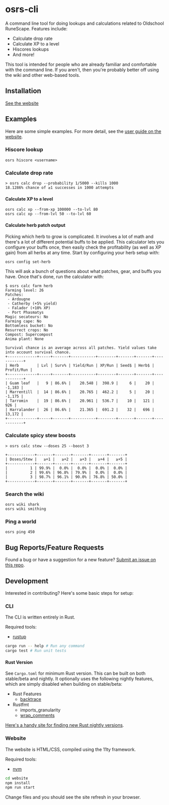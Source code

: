 # osrs-cli

A command line tool for doing lookups and calculations related to Oldschool RuneScape. Features include:

- Calculate drop rate
- Calculate XP to a level
- Hiscores lookups
- And more!

This tool is intended for people who are already familiar and comfortable with the command line. If you aren't, then you're probably better off using the wiki and other web-based tools.

## Installation

[See the website](https://osrs.lucaspickering.me/install)

## Examples

Here are some simple examples. For more detail, see the [user guide on the website](https://osrs.lucaspickering.me/guide).

### Hiscore lookup

```
osrs hiscore <username>
```

### Calculate drop rate

```
> osrs calc drop --probability 1/5000 --kills 1000
18.1286% chance of ≥1 successes in 1000 attempts
```

#### Calculate XP to a level

```
osrs calc xp --from-xp 100000 --to-lvl 80
osrs calc xp --from-lvl 50 --to-lvl 60
```

#### Calculate herb patch output

Picking which herb to grow is complicated. It involves a lot of math and there's a lot of different potential buffs to be applied. This calculator lets you configure your buffs once, then easily check the profitability (as well as XP gain) from all herbs at any time. Start by configuring your herb setup with:

```
osrs config set-herb
```

This will ask a bunch of questions about what patches, gear, and buffs you have. Once that's done, run the calculator with:

```
$ osrs calc farm herb
Farming level: 26
Patches:
 - Ardougne
 - Catherby (+5% yield)
 - Falador (+10% XP)
 - Port Phasmatys
Magic secateurs: No
Farming cape: No
Bottomless bucket: No
Resurrect crops: No
Compost: Supercompost
Anima plant: None

Survival chance is an average across all patches. Yield values take into account survival chance.
+-------------+-----+-------+-----------+--------+-------+-------+------------+
| Herb        | Lvl | Surv% | Yield/Run | XP/Run | Seed$ | Herb$ | Profit/Run |
+-------------+-----+-------+-----------+--------+-------+-------+------------+
| Guam leaf   |   9 | 86.6% |    20.548 |  398.9 |     6 |    20 |     -1,183 |
| Marrentill  |  14 | 86.6% |    20.765 |  462.2 |     5 |    20 |     -1,175 |
| Tarromin    |  19 | 86.6% |    20.961 |  536.7 |    10 |   121 |        926 |
| Harralander |  26 | 86.6% |    21.365 |  691.2 |    32 |   696 |     13,172 |
+-------------+-----+-------+-----------+--------+-------+-------+------------+
```

### Calculate spicy stew boosts

```
> osrs calc stew --doses 25 --boost 3

+------------+-------+-------+-------+-------+-------+
| Doses/Stew |   ≥+1 |   ≥+2 |   ≥+3 |   ≥+4 |   ≥+5 |
+------------+-------+-------+-------+-------+-------+
|          1 | 99.9% |  0.0% |  0.0% |  0.0% |  0.0% |
|          2 | 99.6% | 96.8% | 79.9% |  0.0% |  0.0% |
|          3 | 98.7% | 96.1% | 90.0% | 76.8% | 50.0% |
+------------+-------+-------+-------+-------+-------+
```

### Search the wiki

```
osrs wiki shark
osrs wiki smithing
```

### Ping a world

```
osrs ping 450
```

## Bug Reports/Feature Requests

Found a bug or have a suggestion for a new feature? [Submit an issue on this repo](https://github.com/LucasPickering/osrs-cli/issues/new).

## Development

Interested in contributing? Here's some basic steps for setup:

### CLI

The CLI is written entirely in Rust.

Required tools:

- [rustup](https://rustup.rs/)

```sh
cargo run -- help # Run any command
cargo test # Run unit tests
```

#### Rust Version

See `Cargo.toml` for minimum Rust version. This can be built on both stable/beta and nightly. It optionally uses the following nightly features, which are simply disabled when building on stable/beta:

- Rust Features
  - [backtrace](https://github.com/rust-lang/rust/issues/53487)
- Rustfmt
  - imports_granularity
  - [wrap_comments](https://github.com/rust-lang/rustfmt/issues/3347)

[Here's a handy site for finding new Rust nightly versions](https://rust-lang.github.io/rustup-components-history/).

### Website

The website is HTML/CSS, compiled using the 11ty framework.

Required tools:

- [nvm](https://github.com/nvm-sh/nvm)

```sh
cd website
npm install
npm run start
```

Change files and you should see the site refresh in your browser.
